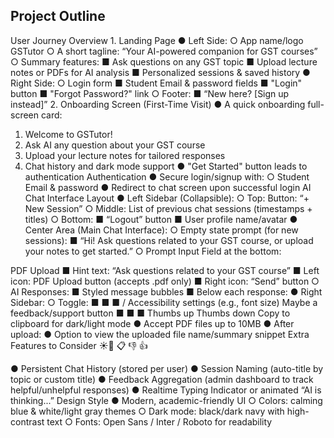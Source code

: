 ## Project Outline

User Journey Overview 1. Landing Page
● Left Side:
○ App name/logo GSTutor
○ A short tagline: “Your AI-powered companion for GST courses”
○ Summary features:
■ Ask questions on any GST topic
■ Upload lecture notes or PDFs for AI analysis
■ Personalized sessions & saved history
● Right Side:
○ Login form
■ Student Email & password fields
■ "Login" button
■ "Forgot Password?" link
○ Footer:
■ “New here? [Sign up instead]”
2. Onboarding Screen (First-Time Visit)
● A quick onboarding full-screen card:

 1. Welcome to GSTutor!
2. Ask AI any question about your GST course
3. Upload your lecture notes for tailored responses
4. Chat history and dark mode support
● "Get Started" button leads to authentication
Authentication
● Secure login/signup with:
○ Student Email & password
● Redirect to chat screen upon successful login
AI Chat Interface Layout
● Left Sidebar (Collapsible):
○ Top: Button: “+ New Session”
○ Middle: List of previous chat sessions (timestamps + titles)
○ Bottom:
■ “Logout” button
■ User profile name/avatar
● Center Area (Main Chat Interface):
○ Empty state prompt (for new sessions):
■ “Hi! Ask questions related to your GST course, or upload your notes to
get started.”
○ Prompt Input Field at the bottom:

 PDF Upload
■ Hint text: “Ask questions related to your GST course”
■ Left icon: PDF Upload button (accepts .pdf only)
■ Right icon: “Send” button
○ AI Responses:
■ Styled message bubbles
■ Below each response:
● Right Sidebar: ○ Toggle:
■ ■ ■
/
Accessibility settings (e.g., font size) Maybe a feedback/support button
■ ■ ■
Thumbs up Thumbs down Copy to clipboard
for dark/light mode
● Accept PDF files up to 10MB
● After upload:
● Option to view the uploaded file name/summary snippet
Extra Features to Consider
☀🌙
📋
👎
👍

● Persistent Chat History (stored per user)
● Session Naming (auto-title by topic or custom title)
● Feedback Aggregation (admin dashboard to track helpful/unhelpful responses)
● Realtime Typing Indicator or animated “AI is thinking...”
Design Style
● Modern, academic-friendly UI
○ Colors: calming blue & white/light gray themes
○ Dark mode: black/dark navy with high-contrast text
○ Fonts: Open Sans / Inter / Roboto for readability

